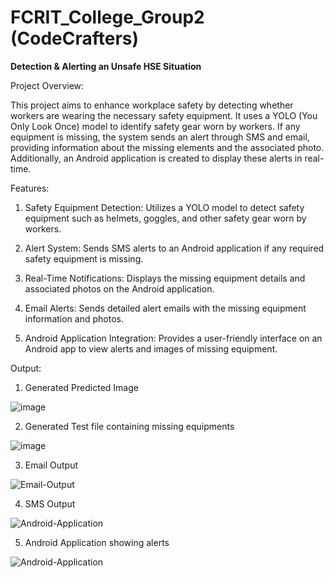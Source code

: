 # FCRIT_College_Group2 (CodeCrafters)



**Detection & Alerting an Unsafe HSE Situation**

Project Overview:

This project aims to enhance workplace safety by detecting whether workers are wearing the necessary safety equipment. It uses a YOLO (You Only Look Once) model to identify safety gear worn by workers. If any equipment is missing, the system sends an alert through SMS and email, providing information about the missing elements and the associated photo. Additionally, an Android application is created to display these alerts in real-time.

Features:

1. Safety Equipment Detection:
Utilizes a YOLO model to detect safety equipment such as helmets, goggles, and other safety gear worn by workers.
   
3. Alert System:
Sends SMS alerts to an Android application if any required safety equipment is missing.

3. Real-Time Notifications:
Displays the missing equipment details and associated photos on the Android application.

4. Email Alerts:
Sends detailed alert emails with the missing equipment information and photos.

5. Android Application Integration:
Provides a user-friendly interface on an Android app to view alerts and images of missing equipment.

Output:

1. Generated Predicted Image

![image](https://github.com/kmi-techathon-2024/FCRIT_College_Group2/blob/main/SnapShots/image.png)

2. Generated Test file containing missing equipments

![image](https://github.com/kmi-techathon-2024/FCRIT_College_Group2/blob/main/SnapShots/missing_equipments.jpeg)

3. Email Output
   
![Email-Output](https://github.com/kmi-techathon-2024/FCRIT_College_Group2/blob/main/SnapShots/Email-Output.PNG)

4. SMS Output

![Android-Application](https://github.com/kmi-techathon-2024/FCRIT_College_Group2/blob/main/SnapShots/SMS-Output.jpeg)

5. Android Application showing alerts

![Android-Application](https://github.com/kmi-techathon-2024/FCRIT_College_Group2/blob/main/SnapShots/Android-Output.jpeg)


